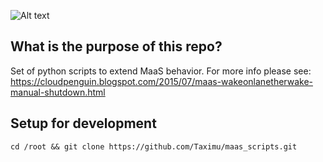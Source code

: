 ![Alt text](https://encrypted-tbn0.gstatic.com/images?q=tbn:ANd9GcRjArVtCIshqxYoRU15jdXBx6ETQf8hPF8pk16axlhePD5qgIKYcQ)
## What is the purpose of this repo?
Set of python scripts to extend MaaS behavior. 
For more info please see: 
https://cloudpenguin.blogspot.com/2015/07/maas-wakeonlanetherwake-manual-shutdown.html

## Setup for development
    cd /root && git clone https://github.com/Taximu/maas_scripts.git
